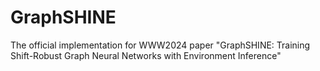 # GraphSHINE
The official implementation for WWW2024 paper "GraphSHINE: Training Shift-Robust Graph Neural Networks with Environment Inference"
